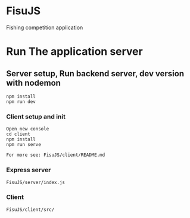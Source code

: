 # FisuJS
Fishing competition application

# Run The application server

## Server setup, Run backend server, dev version with nodemon
```
npm install
npm run dev
```

### Client setup and init
```
Open new console
cd client
npm install
npm run serve

For more see: FisuJS/client/README.md 
```

### Express server
```
FisuJS/server/index.js
```
### Client
```
FisuJS/client/src/
```